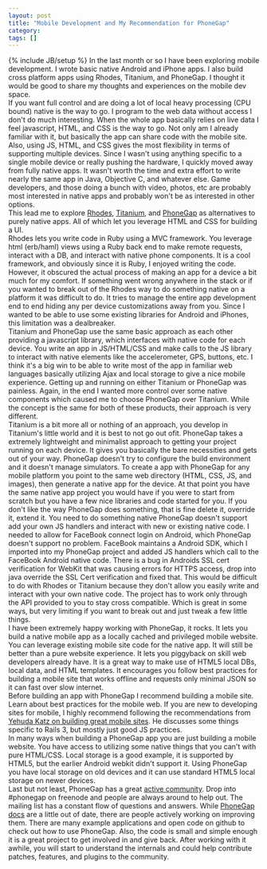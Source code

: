 ```yaml
---
layout: post
title: "Mobile Development and My Recommendation for PhoneGap"
category:
tags: []
---
```

{% include JB/setup %}
In the last month or so I have been exploring mobile development. I wrote basic native Android and iPhone apps. I also build cross platform apps using Rhodes, Titanium, and PhoneGap. I thought it would be good to share my thoughts and experiences on the mobile dev space.<br />If you want full control and are doing a lot of local heavy processing (CPU bound) native is the way to go. I program to the web data without access I don't do much interesting. When the whole app basically relies on live data I feel javascript, HTML, and CSS is the way to go. Not only am I already familiar with it, but basically the app can share code with the mobile site. Also, using JS, HTML, and CSS gives the most flexibility in terms of supporting multiple devices. Since I wasn't using anything specific to a single mobile device or really pushing the hardware, I quickly moved away from fully native apps. It wasn't worth the time and extra effort to write nearly the same app in Java, Objective C, and whatever else. Game developers, and those doing a bunch with video, photos, etc are probably most interested in native apps and probably won't be as interested in other options.<br />This lead me to explore [Rhodes](http://rhomobile.com/products/rhodes/), [Titanium](http://www.appcelerator.com/), and [PhoneGap](http://phonegap.com) as alternatives to purely native apps. All of which let you leverage HTML and CSS for building a UI.<br />Rhodes lets you write code in Ruby using a MVC framework. You leverage html (erb/haml) views using a Ruby back end to make remote requests, interact with a DB, and interact with native phone components. It is a cool framework, and obviously since it is Ruby, I enjoyed writing the code. However, it obscured the actual process of making an app for a device a bit much for my comfort. If something went wrong anywhere in the stack or if you wanted to break out of the Rhodes way to do something native on a platform it was difficult to do. It tries to manage the entire app development end to end hiding any per device customizations away from you. Since I wanted to be able to use some existing libraries for Android and iPhones, this limitation was a dealbreaker.<br />Titanium and PhoneGap use the same basic approach as each other providing a javascript library, which interfaces with native code for each device. You write an app in JS/HTML/CSS and make calls to the JS library to interact with native elements like the accelerometer, GPS, buttons, etc. I think it's a big win to be able to write most of the app in familiar web languages basically utilizing Ajax and local storage to give a nice mobile experience. Getting up and running on either Titanium or PhoneGap was painless. Again, in the end I wanted more control over some native components which caused me to choose PhoneGap over Titanium. While the concept is the same for both of these products, their approach is very different.<br />Titanium is a bit more all or nothing of an approach, you develop in Titanium's little world and it is best to not go out ofit. PhoneGap takes a extremely lightweight and minimalist approach to getting your project running on each device. It gives you basically the bare necessities and gets out of your way. PhoneGap doesn't try to configure the build environment and it doesn't manage simulators. To create a app with PhoneGap for any mobile platform you point to the same web directory (HTML, CSS, JS, and images), then generate a native app for the device. At that point you have the same native app project you would have if you were to start from scratch but you have a few nice libraries and code started for you. If you don't like the way PhoneGap does something, that is fine delete it, override it, extend it. You need to do something native PhoneGap doesn't support add your own JS handlers and interact with new or existing native code. I needed to allow for FaceBook connect login on Android, which PhoneGap doesn't support no problem. FaceBook maintains a Android SDK, which I imported into my PhoneGap project and added JS handlers which call to the FaceBook Android native code. There is a bug in Androids SSL cert verification for WebKit that was causing errors for HTTPS access, drop into java override the SSL Cert verification and fixed that. This would be difficult to do with Rhodes or Titanium because they don't allow you easily write and interact with your own native code. The project has to work only through the API provided to you to stay cross compatible. Which is great in some ways, but very limiting if you want to break out and just tweak a few little things.<br />I have been extremely happy working with PhoneGap, it rocks. It lets you build a native mobile app as a locally cached and privileged mobile website. You can leverage existing mobile site code for the native app. It will still be better than a pure website experience. It lets you piggyback on skill web developers already have. It is a great way to make use of HTML5  local DBs, local data, and HTML templates. It encourages you follow best practices for building a mobile site that works offline and requests only minimal JSON so it can fast over slow internet. <br />Before building an app with PhoneGap I recommend building a mobile site. Learn about best practices for the mobile web. If you are new to developing sites for mobile, I highly recommend following the recommendations from [Yehuda Katz on building great mobile sites](http://www.engineyard.com/video/12678746). He discusses some things specific to Rails 3, but mostly just good JS practices.<br />In many ways when building a PhoneGap app you are just building a mobile website. You have access to utilizing some native things that you can't with pure HTML/CSS. Local storage is a good example, it is supported by HTML5, but the earlier Android webkit didn't support it. Using PhoneGap you have local storage on old devices and it can use standard HTML5 local storage on newer devices.<br />Last but not least, PhoneGap has a great [active community](http://www.phonegap.com/community). Drop into #phonegap on freenode and people are always around to help out. The mailing list has a constant flow of questions and answers. While [PhoneGap docs](http://www.phonegap.com/docs) are a little out of date, there are people actively working on improving them. There are many example applications and open code on github to check out how to use PhoneGap. Also, the code is small and simple enough it is a great project to get involved in and give back. After working with it awhile, you will start to understand the internals and could help contribute patches, features, and plugins to the community. 